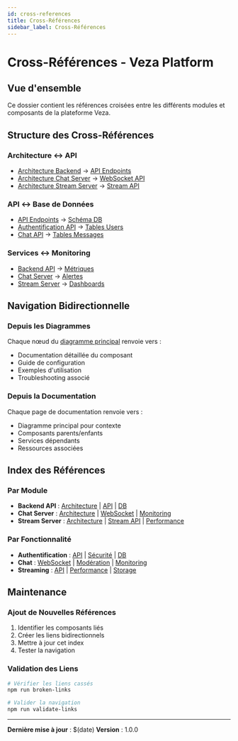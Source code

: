 ```yaml
---
id: cross-references
title: Cross-Références
sidebar_label: Cross-Références
---
```


# Cross-Références - Veza Platform

## Vue d'ensemble

Ce dossier contient les références croisées entre les différents modules et composants de la plateforme Veza.

## Structure des Cross-Références

### Architecture ↔ API
- [Architecture Backend](../architecture/backend-architecture.md) → [API Endpoints](../api/endpoints-reference.md)
- [Architecture Chat Server](../architecture/chat-server-architecture.md) → [WebSocket API](../api/websocket/README.md)
- [Architecture Stream Server](../architecture/stream-server-architecture.md) → [Stream API](../api/streaming-api.md)

### API ↔ Base de Données
- [API Endpoints](../api/endpoints-reference.md) → [Schéma DB](../database/schema.md)
- [Authentification API](../api/authentication.md) → [Tables Users](../database/schema.md#users)
- [Chat API](../api/endpoints/chat-api.md) → [Tables Messages](../database/schema.md#messages)

### Services ↔ Monitoring
- [Backend API](../backend-api/src/cmd-server-main.md) → [Métriques](../monitoring/metrics.md)
- [Chat Server](../chat-server/src/main.md) → [Alertes](../monitoring/alerts/alerting-guide.md)
- [Stream Server](../stream-server/src/main.md) → [Dashboards](../monitoring/grafana/README.md)

## Navigation Bidirectionnelle

### Depuis les Diagrammes
Chaque nœud du [diagramme principal](../diagrams/architecture-overview.md) renvoie vers :
- Documentation détaillée du composant
- Guide de configuration
- Exemples d'utilisation
- Troubleshooting associé

### Depuis la Documentation
Chaque page de documentation renvoie vers :
- Diagramme principal pour contexte
- Composants parents/enfants
- Services dépendants
- Ressources associées

## Index des Références

### Par Module
- **Backend API** : [Architecture](../architecture/backend-architecture.md) | [API](../api/endpoints-reference.md) | [DB](../database/schema.md)
- **Chat Server** : [Architecture](../architecture/chat-server-architecture.md) | [WebSocket](../api/websocket/README.md) | [Monitoring](../monitoring/alerts/alerting-guide.md)
- **Stream Server** : [Architecture](../architecture/stream-server-architecture.md) | [Stream API](../api/streaming-api.md) | [Performance](../guides/performance.md)

### Par Fonctionnalité
- **Authentification** : [API](../api/authentication.md) | [Sécurité](../security/authentication.md) | [DB](../database/schema.md#users)
- **Chat** : [WebSocket](../api/websocket/README.md) | [Modération](../guides/moderation-guide.md) | [Monitoring](../monitoring/alerts/alerting-guide.md)
- **Streaming** : [API](../api/streaming-api.md) | [Performance](../guides/performance.md) | [Storage](../deployment/storage.md)

## Maintenance

### Ajout de Nouvelles Références
1. Identifier les composants liés
2. Créer les liens bidirectionnels
3. Mettre à jour cet index
4. Tester la navigation

### Validation des Liens
```bash
# Vérifier les liens cassés
npm run broken-links

# Valider la navigation
npm run validate-links
```

---

**Dernière mise à jour** : $(date)
**Version** : 1.0.0 